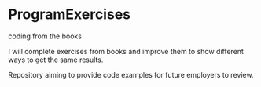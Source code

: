 # ProgramExercises
coding from the books

I will complete exercises from books and improve them to show different ways to get the same results.

Repository aiming to provide code examples for future employers to review.

